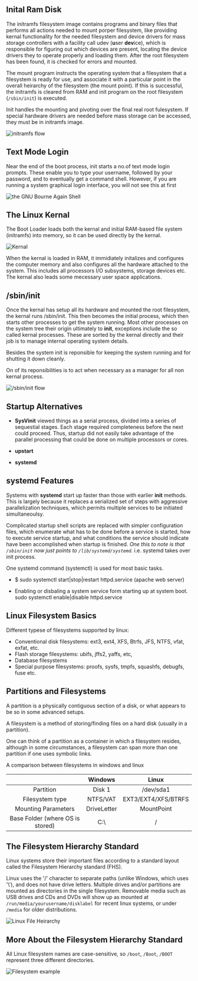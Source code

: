 ## Inital Ram Disk

The initramfs filesystem image contains programs and binary files that performs all actions needed to mount porper filesystem, like providing kernal functionality for the needed filesystem and device drivers for mass storage controllers with a facility call udev (**u**ser **dev**ice), which is responsible for figuring out which devices are present, locating the device drivers they to operate properly and loading them. After the root filesystem has been found, it is checked for errors and mounted.

The mount program instructs the operating system that a filesystem that a filesystem is ready for use, and associate it with a particular point in the overall heirarchy of the filesystem (the mount point). If this is successful, the initramfs is cleared from RAM and init program on the root filesystem (`/sbin/init`) is executed.

Init handles the mounting and pivoting over the final real root fulesystem. If special hardware drivers are needed before mass storage can be accessed, they must be in initramfs image.

![initramfs flow](https://courses.edx.org/assets/courseware/v1/13f8548b13ebe15a19aa1a6c3964fceb/asset-v1:LinuxFoundationX+LFS101x+2T2021+type@asset+block/LFS01_ch03_screen22.jpg)

## Text Mode Login
Near the end of the boot process, init starts a no.of text mode login prompts. These enable you to type your username, followed by your password, and to eventually get a command shell. However, if you are running a system graphical login interface, you will not see this at first

![the GNU Bourne Again Shell](https://courses.edx.org/assets/courseware/v1/e35bea5a8c6b9a41453a0e01c5ca3077/asset-v1:LinuxFoundationX+LFS101x+2T2021+type@asset+block/LFS01_ch03_screen26.jpg)

## The Linux Kernal
The Boot Loader loads both the kernal and initial RAM-based file system (initramfs) into memory, so it can be used directly by the kernal.

![Kernal](https://courses.edx.org/assets/courseware/v1/b953394cd3145a1bd239673dc5c5a5b7/asset-v1:LinuxFoundationX+LFS101x+2T2021+type@asset+block/LFS01_ch03_screen21.jpg)

When the kernal is loaded in RAM, it immidiately initalizes and configures the computer memory and also configures all the hardware attached to the system. This includes all processors I/O subsystems, storage devices etc. The kernal also leads some mecessary user space applications.


## /sbin/init
Once the kernal has setup all its hardware and mounted the root filesystem, the kernal runs /sbin/init. This then becomes the initial process, which then starts other processes to get the system running. Most other processes on the system tree their origin ultimately to **init**, exceptions include the so called kernal processes. These are sorted by the kernal directly and their job is to manage internal operating system details.

Besides the system init is reponsible for keeping the system running and for shutting it down cleanly. 

On of its reponsibilities is to act when necessary as a manager for all non kernal process.

![/sbin/init flow](https://courses.edx.org/assets/courseware/v1/640a31713f9fded06718cb06c468f685/asset-v1:LinuxFoundationX+LFS101x+2T2021+type@asset+block/LFS01_ch03_screen24.jpg)


## Startup Alternatives
* **SysVinit** viewed things as a serial process, divided into a series  of sequestial stages. Each stage required completeness before the next could proceed. Thus, startup did not easily take advantage of the parallel processing that could be done on multiple processors or cores.

* **upstart**
* **systemd**

## systemd Features

Systems with **systemd** start up faster than those with earlier **init** methods. This is largely because it replaces a serialized set of steps with aggressive parallelization techniques, which permits multiple services to be initiated simultaneoulsy.

Complicated startup shell scripts are replaced with simpler configuration files, which enumerate what has to be done before a service is started, how to execute service startup, and what conditions the service should indicate have been accomplished when startup is finished. *One this to note is that `/sbin/init` now just points to `/lib/systemd/systemd`.* i.e. systemd takes over init process.

One systemd command (systemctl) is used for most basic tasks.

* $ sudo systemctl start|stop|restart httpd.service (apache web server)

* Enabling or disbaling a system service form starting up at system boot.
sudo systemctl enable|disable httpd.service

## Linux Filesystem Basics

Different typese of filesystems supported by linux:
* Conventional disk filesystems: ext3, ext4, XFS, Btrfs, JFS, NTFS, vfat, exfat, etc.
* Flash storage filesystems: ubifs, jffs2, yaffs, etc,
* Database filesystems
* Special purpose filesystems: proofs, sysfs, tmpfs, squashfs, debugfs, fuse etc.

## Partitions and Filesystems
A partition is a physically contiguous section of a disk, or what appears to be so in some advanced setups.

A filesystem is a method of storing/finding files on a hard disk (usually in a partition).

One can think of a partition as a container in which a filesystem resides, although in some circumstances, a filesystem can span more than one partition if one uses symbolic links.

A comparison between filesystems in windows and linux 

| | Windows | Linux |
| :----: |  :----: | :----: |
|Partition|Disk 1|/dev/sda1|
|Filesystem type|NTFS/VAT|EXT3/EXT4/XFS/BTRFS|
|Mounting Parameters|DriveLetter|MountPoint|
|Base Folder (where OS is stored)| C:\\ | / |


## The Filesystem Hierarchy Standard

Linux systems store their important files according to a standard layout called the Filesystem Hierarchy standard (FHS).

Linux uses the '/' character to separate paths (unlike Windows, which uses '\\'), and does not have drive letters. Multiple drives and/or partitions are mounted as directories in the single filesystem. Removable media such as USB drives and CDs and DVDs will show up as mounted at `/run/media/yourusername/disklabel` for recent linux systems, or under `/media` for older distributions.

![Linux File Heirarchy](https://courses.edx.org/assets/courseware/v1/66def40e2774fd96011565107706da2d/asset-v1:LinuxFoundationX+LFS101x+2T2021+type@asset+block/dirtree.jpg)

## More About the Filesystem Hierarchy Standard

All Linux filesystem names are case-sensitive, so `/boot`, `/Boot`, `/BOOT` represent three different directories.

![Filesystem example](https://courses.edx.org/assets/courseware/v1/65256a6c88506b6e45744b97b8875775/asset-v1:LinuxFoundationX+LFS101x+2T2021+type@asset+block/fstree1.png)